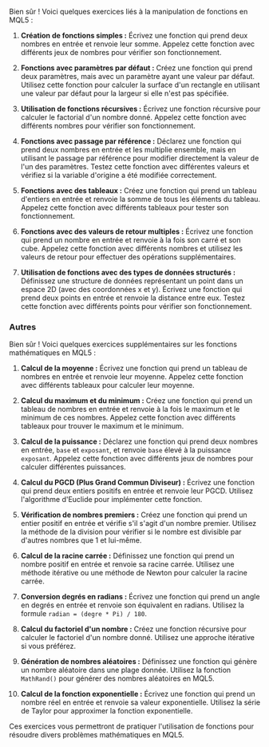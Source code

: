 Bien sûr ! Voici quelques exercices liés à la manipulation de fonctions en MQL5 :

1. **Création de fonctions simples :**
   Écrivez une fonction qui prend deux nombres en entrée et renvoie leur somme. Appelez cette fonction avec différents jeux de nombres pour vérifier son fonctionnement.

2. **Fonctions avec paramètres par défaut :**
   Créez une fonction qui prend deux paramètres, mais avec un paramètre ayant une valeur par défaut. Utilisez cette fonction pour calculer la surface d'un rectangle en utilisant une valeur par défaut pour la largeur si elle n'est pas spécifiée.

3. **Utilisation de fonctions récursives :**
   Écrivez une fonction récursive pour calculer le factorial d'un nombre donné. Appelez cette fonction avec différents nombres pour vérifier son fonctionnement.

4. **Fonctions avec passage par référence :**
   Déclarez une fonction qui prend deux nombres en entrée et les multiplie ensemble, mais en utilisant le passage par référence pour modifier directement la valeur de l'un des paramètres. Testez cette fonction avec différentes valeurs et vérifiez si la variable d'origine a été modifiée correctement.

5. **Fonctions avec des tableaux :**
   Créez une fonction qui prend un tableau d'entiers en entrée et renvoie la somme de tous les éléments du tableau. Appelez cette fonction avec différents tableaux pour tester son fonctionnement.

6. **Fonctions avec des valeurs de retour multiples :**
   Écrivez une fonction qui prend un nombre en entrée et renvoie à la fois son carré et son cube. Appelez cette fonction avec différents nombres et utilisez les valeurs de retour pour effectuer des opérations supplémentaires.

7. **Utilisation de fonctions avec des types de données structurés :**
   Définissez une structure de données représentant un point dans un espace 2D (avec des coordonnées x et y). Écrivez une fonction qui prend deux points en entrée et renvoie la distance entre eux. Testez cette fonction avec différents points pour vérifier son fonctionnement.

### Autres


Bien sûr ! Voici quelques exercices supplémentaires sur les fonctions mathématiques en MQL5 :

1. **Calcul de la moyenne :**
   Écrivez une fonction qui prend un tableau de nombres en entrée et renvoie leur moyenne. Appelez cette fonction avec différents tableaux pour calculer leur moyenne.

2. **Calcul du maximum et du minimum :**
   Créez une fonction qui prend un tableau de nombres en entrée et renvoie à la fois le maximum et le minimum de ces nombres. Appelez cette fonction avec différents tableaux pour trouver le maximum et le minimum.

3. **Calcul de la puissance :**
   Déclarez une fonction qui prend deux nombres en entrée, `base` et `exposant`, et renvoie `base` élevé à la puissance `exposant`. Appelez cette fonction avec différents jeux de nombres pour calculer différentes puissances.

4. **Calcul du PGCD (Plus Grand Commun Diviseur) :**
   Écrivez une fonction qui prend deux entiers positifs en entrée et renvoie leur PGCD. Utilisez l'algorithme d'Euclide pour implémenter cette fonction.

5. **Vérification de nombres premiers :**
   Créez une fonction qui prend un entier positif en entrée et vérifie s'il s'agit d'un nombre premier. Utilisez la méthode de la division pour vérifier si le nombre est divisible par d'autres nombres que 1 et lui-même.

6. **Calcul de la racine carrée :**
   Définissez une fonction qui prend un nombre positif en entrée et renvoie sa racine carrée. Utilisez une méthode itérative ou une méthode de Newton pour calculer la racine carrée.

7. **Conversion degrés en radians :**
   Écrivez une fonction qui prend un angle en degrés en entrée et renvoie son équivalent en radians. Utilisez la formule `radian = (degre * Pi) / 180`.

8. **Calcul du factoriel d'un nombre :**
   Créez une fonction récursive pour calculer le factoriel d'un nombre donné. Utilisez une approche itérative si vous préférez.

9. **Génération de nombres aléatoires :**
   Définissez une fonction qui génère un nombre aléatoire dans une plage donnée. Utilisez la fonction `MathRand()` pour générer des nombres aléatoires en MQL5.

10. **Calcul de la fonction exponentielle :**
    Écrivez une fonction qui prend un nombre réel en entrée et renvoie sa valeur exponentielle. Utilisez la série de Taylor pour approximer la fonction exponentielle.

Ces exercices vous permettront de pratiquer l'utilisation de fonctions pour résoudre divers problèmes mathématiques en MQL5.